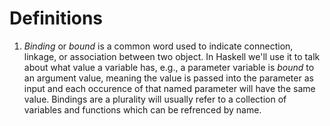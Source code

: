 # Definitions

1. _Binding_ or _bound_ is a common word used to indicate connection, linkage, or association between two object. In Haskell we'll use it to talk about what value a variable has, e.g., a parameter variable is _bound_ to an argument value, meaning the value is passed into the parameter as input and each occurence of that named parameter will have the same value. Bindings are a plurality will usually refer to a collection of variables and functions which can be refrenced by name.
